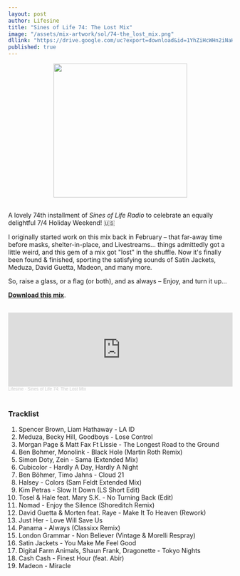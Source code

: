 ```yaml
---
layout: post
author: Lifesine
title: "Sines of Life 74: The Lost Mix"
image: "/assets/mix-artwork/sol/74-the_lost_mix.png"
dllink: "https://drive.google.com/uc?export=download&id=1YhZiHcWHn2iNaHpfP3yahI5zeqMZECF7"
published: true
---
```


<div style="text-align:center"><img src="{{ page.image }}" width="300px" height="auto" /></div>
<br>

A lovely 74th installment of _Sines of Life Radio_ to celebrate an equally delightful 7/4 Holiday Weekend! 🇺🇸

I originally started work on this mix back in February – that far-away time before masks, shelter-in-place, and Livestreams... things admittedly got a little weird, and this gem of a mix got "lost" in the shuffle. Now it's finally been found & finished, sporting the satisfying sounds of Satin Jackets, Meduza, David Guetta, Madeon, and many more.

So, raise a glass, or a flag (or both), and as always – Enjoy, and turn it up...

<a href=" {{ page.dllink }} " target="_blank">**Download this mix**</a>.

<br>

<iframe width="100%" height="166" scrolling="no" frameborder="no" allow="autoplay" src="https://w.soundcloud.com/player/?url=https%3A//api.soundcloud.com/tracks/852345493&color=%234081ff&auto_play=false&hide_related=false&show_comments=true&show_user=true&show_reposts=false&show_teaser=true"></iframe><div style="font-size: 10px; color: #cccccc;line-break: anywhere;word-break: normal;overflow: hidden;white-space: nowrap;text-overflow: ellipsis; font-family: Interstate,Lucida Grande,Lucida Sans Unicode,Lucida Sans,Garuda,Verdana,Tahoma,sans-serif;font-weight: 100;"><a href="https://soundcloud.com/lifesine" title="Lifesine" target="_blank" style="color: #cccccc; text-decoration: none;">Lifesine</a> · <a href="https://soundcloud.com/lifesine/sines-of-life-74" title="Sines of Life 74: The Lost Mix" target="_blank" style="color: #cccccc; text-decoration: none;">Sines of Life 74: The Lost Mix</a></div>

<br>


### Tracklist

01. Spencer Brown, Liam Hathaway - LA ID
02. Meduza, Becky Hill, Goodboys - Lose Control
03. Morgan Page & Matt Fax Ft Lissie - The Longest Road to the Ground
04. Ben Bohmer, Monolink - Black Hole (Martin Roth Remix)
05. Simon Doty, Zein - Sama (Extended Mix)
06. Cubicolor - Hardly A Day, Hardly A Night
07. Ben Böhmer, Timo Jahns - Cloud 21
08. Halsey - Colors (Sam Feldt Extended Mix)
09. Kim Petras - Slow It Down (LS Short Edit)
10. Tosel & Hale feat. Mary S.K. - No Turning Back (Edit)
11. Nomad - Enjoy the Silence (Shoreditch Remix)
12. David Guetta & Morten feat. Raye - Make It To Heaven (Rework)
13. Just Her - Love Will Save Us
14. Panama - Always (Classixx Remix)
15. London Grammar - Non Believer (Vintage & Morelli Respray)
16. Satin Jackets - You Make Me Feel Good
17. Digital Farm Animals, Shaun Frank, Dragonette - Tokyo Nights
18. Cash Cash - Finest Hour (feat. Abir)
19. Madeon - Miracle



<br>
